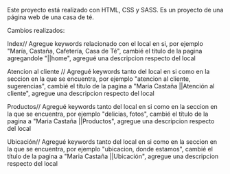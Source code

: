Este proyecto está realizado con HTML, CSS y SASS. Es un proyecto de una página web de una casa de té.

Cambios realizados:

Index// Agregue keywords relacionado con el local en si, por ejemplo "María, Castaña, Cafetería, Casa de Té", cambié el título de la pagina agregandole "||home", agregué una descripcion respecto del local

Atencion al cliente // Agregué keywords tanto del local en si como en la seccion en la que se encuentra, por ejemplo "atencion al cliente, sugerencias", cambié el título de la pagina a "Maria Castaña ||Atención al cliente", agregue una descripcion respecto del local

Productos// Agregué keywords tanto del local en si como en la seccion en la que se encuentra, por ejemplo "delicias, fotos", cambié el título de la pagina a "Maria Castaña ||Productos", agregue una descripcion respecto del local

Ubicación// Agregué keywords tanto del local en si como en la seccion en la que se encuentra, por ejemplo "ubicacion, donde estamos", cambié el título de la pagina a "Maria Castaña ||Ubicación", agregue una descripcion respecto del local

